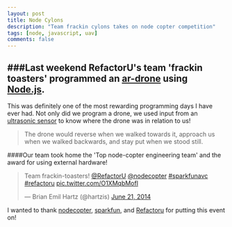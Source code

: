 ```yaml
---
layout: post
title: Node Cylons
description: "Team frackin cylons takes on node copter competition"
tags: [node, javascript, uav]
comments: false
---
```


###Last weekend RefactorU's team 'frackin toasters' programmed an [ar-drone](http://ardrone2.parrot.com/) using [Node.js](http://nodejs.org/).
---

This was definitely one of the most rewarding programming days I have ever had.  Not only did we program a drone, we used input from an [ultrasonic sensor](https://www.sparkfun.com/products/8501) to know where the drone was in relation to us!

>The drone would reverse when we walked towards it, approach us when we walked backwards, and stay put when we stood still.

####Our team took home the 'Top node-copter engineering team' and the award for using external hardware!

<div>
<blockquote class="twitter-tweet" lang="en"><p>Team frackin-toasters! <a href="https://twitter.com/RefactorU">@RefactorU</a> <a href="https://twitter.com/NodeCopter">@nodecopter</a> <a href="https://twitter.com/hashtag/sparkfunavc?src=hash">#sparkfunavc</a> <a href="https://twitter.com/hashtag/refactoru?src=hash">#refactoru</a> <a href="http://t.co/O1XMqbMofl">pic.twitter.com/O1XMqbMofl</a></p>&mdash; Brian Emil Hartz (@hartzis) <a href="https://twitter.com/hartzis/statuses/480443276630061057">June 21, 2014</a></blockquote>
<script async src="//platform.twitter.com/widgets.js" charset="utf-8"></script>
</div>

I wanted to thank [nodecopter](http://nodecopter.com/), [sparkfun](http://www.sparkfun.com), and [Refactoru](http://www.refactoru.com) for putting this event on!






